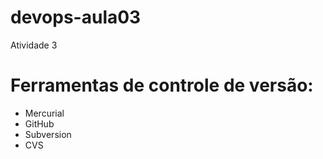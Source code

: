 # devops-aula03
Atividade 3

# Ferramentas de controle de versão:

* Mercurial
* GitHub
* Subversion
* CVS
